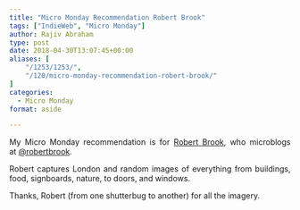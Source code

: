 ```yaml
---
title: "Micro Monday Recommendation Robert Brook"
tags: ["IndieWeb", "Micro Monday"]
author: Rajiv Abraham
type: post
date: 2018-04-30T13:07:45+00:00
aliases: [
    "/1253/1253/",
    "/120/micro-monday-recommendation-robert-brook/"
]
categories:
  - Micro Monday
format: aside

---
```

<p style="text-align: justify;">
  My Micro Monday recommendation is for <a href="http://robert-brook.com/" target="_blank" rel="noopener">Robert Brook</a>, who microblogs at <a href="https://micro.blog/robertbrook" target="_blank" rel="noopener">@robertbrook</a>.
</p>

<p style="text-align: justify;">
  Robert captures London and random images of everything from buildings, food, signboards, nature, to doors, and windows.
</p>

<p style="text-align: justify;">
  Thanks, Robert (from one shutterbug to another) for all the imagery.
</p>